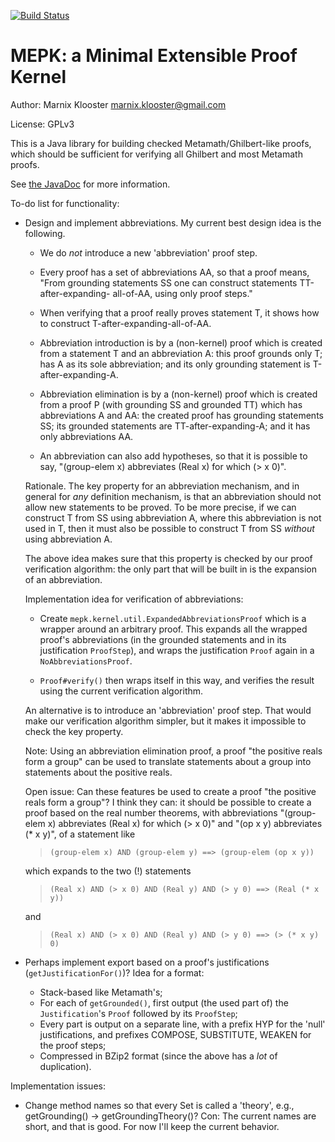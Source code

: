 [![Build Status](https://buildhive.cloudbees.com/job/marnix/job/MEPK/badge/icon)](https://buildhive.cloudbees.com/job/marnix/job/MEPK/)

MEPK: a Minimal Extensible Proof Kernel
=======================================

Author: Marnix Klooster <marnix.klooster@gmail.com>

License: GPLv3


This is a Java library for building checked Metamath/Ghilbert-like proofs,
which should be sufficient for verifying all Ghilbert and most Metamath proofs.

See [the JavaDoc](https://buildhive.cloudbees.com/job/marnix/job/MEPK/javadoc/?mepk/package-summary.html)
for more information.


To-do list for functionality:

 - Design and implement abbreviations.  My current best design idea is the
   following.
 
    * We do _not_ introduce a new 'abbreviation' proof step.
 
    * Every proof has a set of abbreviations AA, so that a proof means, "From
      grounding statements SS one can construct statements TT-after-expanding-
      all-of-AA, using only proof steps."
    
    * When verifying that a proof really proves statement T, it shows how to
      construct T-after-expanding-all-of-AA.
      
    * Abbreviation introduction is by a (non-kernel) proof which is created
      from a statement T and an abbreviation A: this proof grounds only T; has
      A as its sole abbreviation; and its only grounding statement is
      T-after-expanding-A.
      
    * Abbreviation elimination is by a (non-kernel) proof which is created from
      a proof P (with grounding SS and grounded TT) which has abbreviations A
      and AA: the created proof has grounding statements SS; its grounded
      statements are TT-after-expanding-A; and it has only
      abbreviations AA.

    * An abbreviation can also add hypotheses, so that it is possible to say,
      "(group-elem x) abbreviates (Real x) for which (> x 0)".
    
   Rationale.  The key property for an abbreviation mechanism, and in general
   for _any_ definition mechanism, is that an abbreviation should not allow new
   statements to be proved.  To be more precise, if we can construct T from SS
   using abbreviation A, where this abbreviation is not used in T, then it must
   also be possible to construct T from SS _without_ using abbreviation A.
   
   The above idea makes sure that this property is checked by our proof
   verification algorithm: the only part that will be built in is the
   expansion of an abbreviation.
   
   Implementation idea for verification of abbreviations:
   
    * Create `mepk.kernel.util.ExpandedAbbreviationsProof` which is a wrapper around
      an arbitrary proof.  This expands all the wrapped proof's abbreviations
      (in the grounded statements and in its justification `ProofStep`), and
      wraps the justification `Proof` again in a `NoAbbreviationsProof`.
   
    * `Proof#verify()` then wraps itself in this way, and verifies the result
      using the current verification algorithm.
   
   An alternative is to introduce an 'abbreviation' proof step.  That would
   make our verification algorithm simpler, but it makes it impossible to check
   the key property.
   
   Note: Using an abbreviation elimination proof, a proof "the positive reals
   form a group" can be used to translate statements about a group into
   statements about the positive reals.

   Open issue: Can these features be used to create a proof "the positive reals
   form a group"?  I think they can: it should be possible to create a proof
   based on the real number theorems, with abbreviations
   "(group-elem x) abbreviates (Real x) for which (> x 0)" and
   "(op x y) abbreviates (* x y)", of a statement like
   
   > `(group-elem x) AND (group-elem y) ==> (group-elem (op x y))`
   
   which expands to the two (!) statements
   
   >  `(Real x) AND (> x 0) AND (Real y) AND (> y 0) ==> (Real (* x y))`
   
   and
 
   >  `(Real x) AND (> x 0) AND (Real y) AND (> y 0) ==> (> (* x y) 0)`
   
 - Perhaps implement export based on a proof's justifications
   (`getJustificationFor()`)?  Idea for a format:
    * Stack-based like Metamath's;
    * For each of `getGrounded()`, first output (the used part of) the `Justification`'s `Proof`
      followed by its `ProofStep`;
    * Every part is output on a separate line, with a prefix HYP for the 'null' justifications,
      and prefixes COMPOSE, SUBSTITUTE, WEAKEN for the proof steps;
    * Compressed in BZip2 format (since the above has a _lot_ of duplication).

Implementation issues:
 
 - Change method names so that every Set<Statement> is called a 'theory', e.g.,
   getGrounding() -> getGroundingTheory()?  Con: The current names are short,
   and that is good.  For now I'll keep the current behavior.
